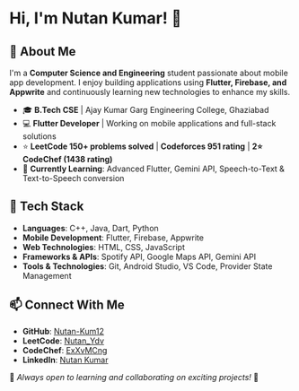 # Hi, I'm Nutan Kumar! 👋

## 🚀 About Me
I'm a **Computer Science and Engineering** student passionate about mobile app development. I enjoy building applications using **Flutter, Firebase, and Appwrite** and continuously learning new technologies to enhance my skills.

- 🎓 **B.Tech CSE** | Ajay Kumar Garg Engineering College, Ghaziabad
- 💻 **Flutter Developer** | Working on mobile applications and full-stack solutions
- ⭐ **LeetCode 150+ problems solved** | **Codeforces 951 rating** | **2⭐ CodeChef (1438 rating)**
- 🎯 **Currently Learning**: Advanced Flutter, Gemini API, Speech-to-Text & Text-to-Speech conversion

## 🔨 Tech Stack
- **Languages**: C++, Java, Dart, Python
- **Mobile Development**: Flutter, Firebase, Appwrite
- **Web Technologies**: HTML, CSS, JavaScript
- **Frameworks & APIs**: Spotify API, Google Maps API, Gemini API
- **Tools & Technologies**: Git, Android Studio, VS Code, Provider State Management



## 📫 Connect With Me
- **GitHub**: [Nutan-Kum12](https://github.com/Nutan-Kum12)
- **LeetCode**: [Nutan_Ydv](https://leetcode.com/u/Nutan_ydv1/)
- **CodeChef**: [ExXvMCng](https://www.codechef.com/users/raushanydv1)
- **LinkedIn**: [Nutan Kumar](https://www.linkedin.com/in/nutan-kumar-7b9b05329/)

📌 *Always open to learning and collaborating on exciting projects!* 🚀


